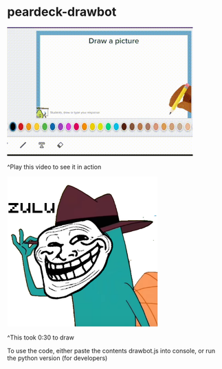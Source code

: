 # peardeck-drawbot
<img src="mariodrawing.gif"></img>
<p>^Play this video to see it in action</p>
<img src="pixelart.png"></img>
<p>^This took 0:30 to draw</p>
<p>To use the code, either paste the contents drawbot.js into console, or run the python version (for developers)</p>
